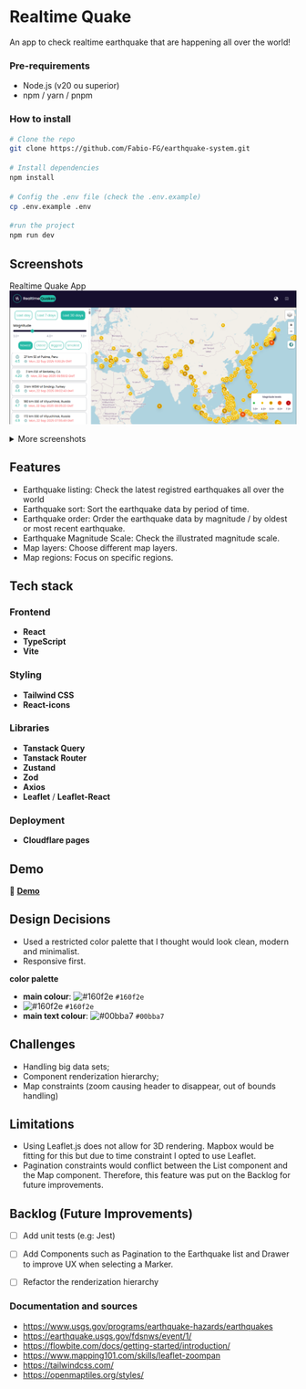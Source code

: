 # Realtime Quake

An app to check realtime earthquake that are happening all over the world!

### Pre-requirements

- Node.js (v20 ou superior)
- npm / yarn / pnpm

### How to install

```bash
# Clone the repo
git clone https://github.com/Fabio-FG/earthquake-system.git

# Install dependencies
npm install

# Config the .env file (check the .env.example)
cp .env.example .env

#run the project
npm run dev

```

## Screenshots

Realtime Quake App
![App Screenshot](screenshots/realtimequake-print1.png)

<details>
<summary>More screenshots</summary>

![Feature 1](screenshots/realtimequake-print1.png)
![Desktop View](screenshots/realtimequake-print2.png)
![Desktop View](screenshots/realtimequake-print3.png)
![Mobile View](screenshots/realtimequake-print4.png)
![Mobile View](screenshots/realtimequake-print5.png)

</details>

## Features

- Earthquake listing: Check the latest registred earthquakes all over the world
- Earthquake sort: Sort the earthquake data by period of time.
- Earthquake order: Order the earthquake data by magnitude / by oldest or most recent earthquake.
- Earthquake Magnitude Scale: Check the illustrated magnitude scale.
- Map layers: Choose different map layers.
- Map regions: Focus on specific regions.


## Tech stack

### Frontend
- **React**
- **TypeScript**
- **Vite**

### Styling
- **Tailwind CSS** 
- **React-icons**

### Libraries
- **Tanstack Query** 
- **Tanstack Router** 
- **Zustand**
- **Zod**
- **Axios**
- **Leaflet** / **Leaflet-React**

### Deployment
- **Cloudflare pages**


## Demo

🔗 **[Demo](https://earthquake-system.pages.dev/)**


## Design Decisions
- Used a restricted color palette that I thought would look clean, modern and minimalist.
- Responsive first.

**color palette**
- **main colour**: ![#160f2e](https://placehold.co/15x15/160f2e/160f2e.png) `#160f2e`
- ![#160f2e](https://placehold.co/15x15/160f2e/160f2e.png) `#160f2e`
- **main text colour**: ![#00bba7](https://placehold.co/15x15/00bba7/00bba7.png) `#00bba7`



## Challenges
- Handling big data sets;
- Component renderization hierarchy;
- Map constraints (zoom causing header to disappear, out of bounds handling)

## Limitations
- Using Leaflet.js does not allow for 3D rendering. Mapbox would be fitting for this but due to time constraint I opted to use Leaflet.
- Pagination constraints would conflict between the List component and the Map component. Therefore, this feature was put on the Backlog for future improvements.


## Backlog (Future Improvements)
- [ ] Add unit tests (e.g: Jest)
- [ ] Add Components such as Pagination to the Earthquake list and Drawer to improve UX when selecting a Marker.
- [ ] Refactor the renderization hierarchy


### Documentation and sources

- https://www.usgs.gov/programs/earthquake-hazards/earthquakes
- https://earthquake.usgs.gov/fdsnws/event/1/
- https://flowbite.com/docs/getting-started/introduction/
- https://www.mapping101.com/skills/leaflet-zoompan
- https://tailwindcss.com/
- https://openmaptiles.org/styles/


